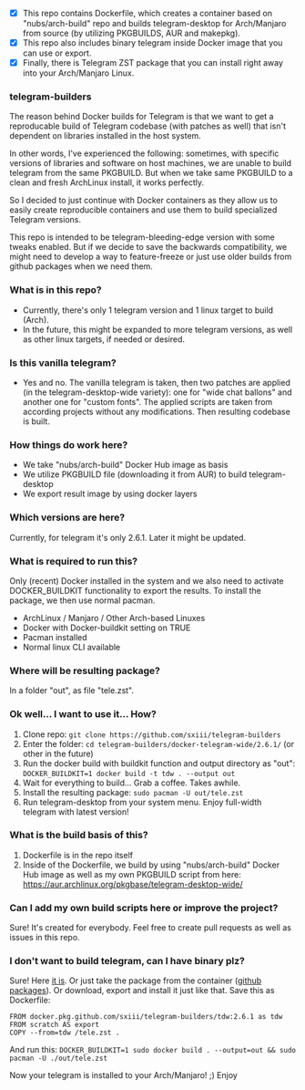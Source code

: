 - [x] This repo contains Dockerfile, which creates a container based on "nubs/arch-build" repo and builds telegram-desktop for Arch/Manjaro from source (by utilizing PKGBUILDS, AUR and makepkg).
- [x] This repo also includes binary telegram inside Docker image that you can use or export.
- [x] Finally, there is Telegram ZST package that you can install right away into your Arch/Manjaro Linux.

### telegram-builders

The reason behind Docker builds for Telegram is that we want to get a reproducable build of Telegram codebase (with patches as well) that isn't dependent on libraries installed in the host system. 

In other words, I've experienced the following: sometimes, with specific versions of libraries and software on host machines, we are unable to build telegram from the same PKGBUILD. But when we take same PKGBUILD to a clean and fresh ArchLinux install, it works perfectly.

So I decided to just continue with Docker containers as they allow us to easily create reproducible containers and use them to build specialized Telegram versions. 

This repo is intended to be telegram-bleeding-edge version with some tweaks enabled. But if we decide to save the backwards compatibility, we might need to develop a way to feature-freeze or just use older builds from github packages when we need them.

### What is in this repo?
* Currently, there's only 1 telegram version and 1 linux target to build (Arch).
* In the future, this might be expanded to more telegram versions, as well as other linux targets, if needed or desired.

### Is this vanilla telegram?
* Yes and no. The vanilla telegram is taken, then two patches are applied (in the telegram-desktop-wide variety): one for "wide chat ballons" and another one for "custom fonts". The applied scripts are taken from according projects without any modifications. Then resulting codebase is built.

### How things do work here?
* We take "nubs/arch-build" Docker Hub image as basis
* We utilize PKGBUILD file (downloading it from AUR) to build telegram-desktop
* We export result image by using docker layers

### Which versions are here?
Currently, for telegram it's only 2.6.1. Later it might be updated.

### What is required to run this?
Only (recent) Docker installed in the system and we also need to activate DOCKER_BUILDKIT functionality to export the results. To install the package, we then use normal pacman.
* ArchLinux / Manjaro / Other Arch-based Linuxes
* Docker with Docker-buildkit setting on TRUE
* Pacman installed
* Normal linux CLI available

### Where will be resulting package?
In a folder "out", as file "tele.zst".

### Ok well... I want to use it... How?
1) Clone repo: `git clone https://github.com/sxiii/telegram-builders`
2) Enter the folder: `cd telegram-builders/docker-telegram-wide/2.6.1/` (or other in the future)
3) Run the docker build with buildkit function and output directory as "out": `DOCKER_BUILDKIT=1 docker build -t tdw . --output out`
4) Wait for everything to build... Grab a coffee. Takes awhile.
5) Install the resulting package: `sudo pacman -U out/tele.zst`
6) Run telegram-desktop from your system menu. Enjoy full-width telegram with latest version!

### What is the build basis of this?
1) Dockerfile is in the repo itself
2) Inside of the Dockerfile, we build by using "nubs/arch-build" Docker Hub image as well as my own PKGBUILD script from here: https://aur.archlinux.org/pkgbase/telegram-desktop-wide/

### Can I add my own build scripts here or improve the project?
Sure! It's created for everybody. Feel free to create pull requests as well as issues in this repo.

### I don't want to build telegram, can I have binary plz?
Sure! Here [it is](https://github.com/sxiii/telegram-builders/releases). Or just take the package from the container ([github packages](https://github.com/users/sxiii/packages?repo_name=telegram-builders)). Or download, export and install it just like that. Save this as Dockerfile:
```code=Dockerfile
FROM docker.pkg.github.com/sxiii/telegram-builders/tdw:2.6.1 as tdw
FROM scratch AS export
COPY --from=tdw /tele.zst .
```

And run this: `DOCKER_BUILDKIT=1 sudo docker build . --output=out && sudo pacman -U ./out/tele.zst`

Now your telegram is installed to your Arch/Manjaro! ;) Enjoy
